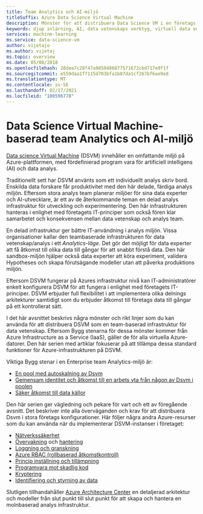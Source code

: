 ```yaml
---
title: Team Analytics och AI-miljö
titleSuffix: Azure Data Science Virtual Machine
description: Mönster för att distribuera Data Science VM i en företags grupp miljö.
keywords: djup inlärning, AI, data vetenskaps verktyg, virtuell data vetenskaps dator, Geospatial analys, team data vetenskaps process
services: machine-learning
ms.service: data-science-vm
author: vijetajo
ms.author: vijetaj
ms.topic: overview
ms.date: 05/08/2018
ms.openlocfilehash: 28dea7c28f47a9850486877571672cbd717e9f1f
ms.sourcegitcommit: e559daa1f7115d703bfa1b87da1cf267bf6ae9e8
ms.translationtype: MT
ms.contentlocale: sv-SE
ms.lasthandoff: 02/17/2021
ms.locfileid: "100596778"
---
```

# <a name="data-science-virtual-machine-based-team-analytics-and-ai-environment"></a>Data Science Virtual Machine-baserad team Analytics och AI-miljö 
[Data science Virtual Machine](overview.md) (DSVM) innehåller en omfattande miljö på Azure-plattformen, med fördefinierad program vara för artificiell intelligens (AI) och data analys.

Traditionellt sett har DSVM använts som ett individuellt analys skriv bord. Enskilda data forskare får produktivitet med den här delade, färdiga analys miljön. Eftersom stora analys team planerar miljöer för sina data experter och AI-utvecklare, är ett av de återkommande teman en delad analys infrastruktur för utveckling och experimentering. Den här infrastrukturen hanteras i enlighet med företagets IT-principer som också fören klar samarbetet och konsekvensen mellan data vetenskap och analys team.

En delad infrastruktur ger bättre IT-användning i analys miljön. Vissa organisationer kallar den teambaserade infrastrukturen för data vetenskap/analys i ett *Analytics-läge*. Det gör det möjligt för data experter att få åtkomst till olika data till gångar för att snabbt förstå data. Den här sandbox-miljön hjälper också data experter att köra experiment, validera Hypotheses och skapa förutsägande modeller utan att påverka produktions miljön.

Eftersom DSVM fungerar på Azures infrastruktur nivå kan IT-administratörer enkelt konfigurera DSVM för att fungera i enlighet med företagets IT-principer. DSVM erbjuder full flexibilitet i att implementera olika delnings arkitekturer samtidigt som du erbjuder åtkomst till företags data till gångar på ett kontrollerat sätt.

I det här avsnittet beskrivs några mönster och rikt linjer som du kan använda för att distribuera DSVM som en team-baserad infrastruktur för data vetenskap. Eftersom Bygg stenarna för dessa mönster kommer från Azure Infrastructure as a Service (IaaS), gäller de för alla virtuella Azure-datorer. Den här serien med artiklar fokuserar på att tillämpa dessa standard funktioner för Azure-infrastrukturen på DSVM.

Viktiga Bygg stenar i en Enterprise team Analytics-miljö är:

* [En pool med autoskalning av Dsvm](dsvm-pools.md)
* [Gemensam identitet och åtkomst till en arbets yta från någon av Dsvm i poolen](dsvm-common-identity.md)
* [Säker åtkomst till data källor](dsvm-secure-access-keys.md)


Den här serien ger vägledning och pekare för vart och ett av föregående avsnitt. Det beskriver inte alla överväganden och krav för att distribuera Dsvm i stora företags konfigurationer. Här följer några andra Azure-resurser som du kan använda när du implementerar DSVM-instanser i företaget:

* [Nätverkssäkerhet](../../security/fundamentals/network-overview.md)
* [Övervakning](../../azure-monitor/vm/monitor-vm-azure.md) och [hantering](../../virtual-machines/maintenance-and-updates.md?bc=%2fazure%2fvirtual-machines%2fwindows%2fbreadcrumb%2ftoc.json%252c%2fazure%2fvirtual-machines%2fwindows%2fbreadcrumb%2ftoc.json&toc=%2fazure%2fvirtual-machines%2fwindows%2ftoc.json%253ftoc%253d%2fazure%2fvirtual-machines%2fwindows%2ftoc.json)
* [Loggning och granskning](../../security/fundamentals/log-audit.md)
* [Azure RBAC (rollbaserad åtkomstkontroll)](../../role-based-access-control/overview.md)
* [Princip inställning och tillämpning](../../governance/policy/overview.md)
* [Programvara mot skadlig kod](../../security/fundamentals/antimalware.md)
* [Kryptering](../../virtual-machines/windows/disk-encryption-overview.md)
* [Identifiering och styrning av data](../../data-catalog/index.yml)

Slutligen tillhandahåller [Azure Architecture Center](/azure/architecture/) en detaljerad arkitektur och modeller från slut punkt till slut punkt för att skapa och hantera en molnbaserad analys infrastruktur.